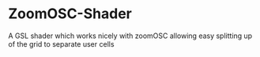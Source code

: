 # ZoomOSC-Shader

A GSL shader which works nicely with zoomOSC allowing easy splitting up of the grid to separate user cells

